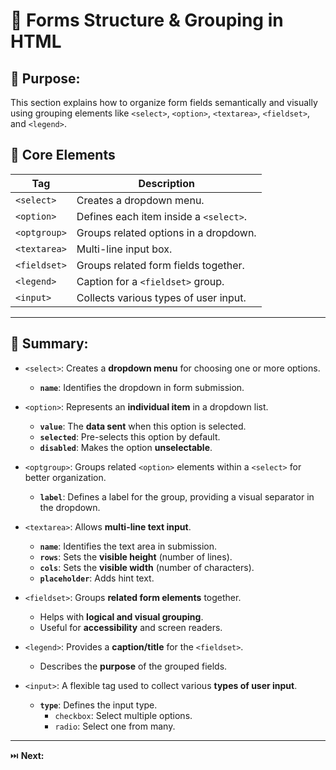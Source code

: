 # 🧩 Forms Structure & Grouping in HTML

## 🎯 Purpose:

This section explains how to organize form fields semantically and visually using grouping elements like `<select>`, `<option>`, `<textarea>`, `<fieldset>`, and `<legend>`.

## 📑 Core Elements

  | **Tag**       | **Description**                                    |
  | ------------- | -------------------------------------------------- |
  | `<select>`    | Creates a dropdown menu.                          |
  | `<option>`    | Defines each item inside a `<select>`.            |
  | `<optgroup>`  | Groups related options in a dropdown.             |
  | `<textarea>`  | Multi-line input box.                              |
  | `<fieldset>`  | Groups related form fields together.              |
  | `<legend>`    | Caption for a `<fieldset>` group.                  |
  | `<input>`     | Collects various types of user input.              |


---

## 🔑 Summary:

  - `<select>`: Creates a **dropdown menu** for choosing one or more options.
      - **`name`**: Identifies the dropdown in form submission.

  - `<option>`: Represents an **individual item** in a dropdown list.
      - **`value`**: The **data sent** when this option is selected.
      - **`selected`**: Pre-selects this option by default.
      - **`disabled`**: Makes the option **unselectable**.

  - `<optgroup>`: Groups related `<option>` elements within a `<select>` for better organization.
      - **`label`**: Defines a label for the group, providing a visual separator in the dropdown.    

  - `<textarea>`: Allows **multi-line text input**.
      - **`name`**: Identifies the text area in submission.
      - **`rows`**: Sets the **visible height** (number of lines).
      - **`cols`**: Sets the **visible width** (number of characters).
      - **`placeholder`**: Adds hint text.

  - `<fieldset>`: Groups **related form elements** together.
      - Helps with **logical and visual grouping**.
      - Useful for **accessibility** and screen readers.

  - `<legend>`: Provides a **caption/title** for the `<fieldset>`.
      - Describes the **purpose** of the grouped fields.

  - `<input>`: A flexible tag used to collect various **types of user input**.
      - **`type`**: Defines the input type.
         - `checkbox`: Select multiple options.
         - `radio`: Select one from many.

---

⏭️ **Next:** 